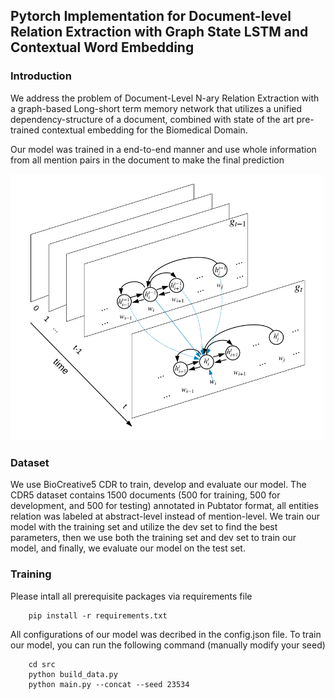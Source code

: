 
## Pytorch Implementation for Document-level Relation Extraction with Graph State LSTM and Contextual Word Embedding

### Introduction

We address the problem of Document-Level N-ary Relation Extraction with a graph-based Long-short term memory network that utilizes a unified dependency-structure of a document, combined with state of the art pre-trained contextual embedding for the Biomedical Domain.

Our model was trained in a end-to-end manner and use whole information from all mention pairs in the document to make the final prediction

<img src="glstm.png" alt="drawing" width="500"/>

### Dataset

We use BioCreative5 CDR to train, develop and evaluate our model. The CDR5 dataset contains 1500 documents (500 for training, 500 for development, and 500 for testing) annotated in Pubtator format, all entities relation was labeled at abstract-level instead of mention-level. We train our model with the training set and utilize the dev set to find the best parameters, then we use both the training set and dev set to train our model, and finally, we evaluate our model on the test set.

### Training
Please intall all prerequisite packages via requirements file

```
    pip install -r requirements.txt
```

All configurations of our model was decribed in the config.json file. To train our model, you can run the following command (manually modify your seed)
```
    cd src
    python build_data.py
    python main.py --concat --seed 23534
```

[//]: # (### Result)

[//]: # ()
[//]: # (|       | Precision | Recall | F1 |)

[//]: # (| :----------- | ----------- | ----------- | ---------- |)

[//]: # (| Our Model      |  52.41      | 71.51 | 60.35 |)

[//]: # (| Our Model + NER   |   60.09      |     64.54 | 62.23 |)
